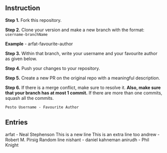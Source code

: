 ## Instruction

**Step 1.** Fork this repository.

**Step 2.** Clone your version and make a new branch with the format: `username-branchName`

**Example** - arfat-favourite-author

**Step 3.** Within that branch, write your username and your favourite author as given below.

**Step 4.** Push your changes to your repository.

**Step 5.** Create a new PR on the original repo with a meaningful description.

**Step 6.** If there is a merge conflict, make sure to resolve it. **Also, make sure that your branch has at most 1 commit.** If there are more than one commits, squash all the commits.


 `Pesto Username - Favourite Author`

## Entries

arfat - Neal Stephenson
This is a new line
This is an extra line too
andrew - Robert M. Pirsig
Random line 
nishant - daniel kahneman
anirudh - Phil Knight

